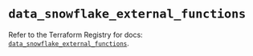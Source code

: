 # `data_snowflake_external_functions`

Refer to the Terraform Registry for docs: [`data_snowflake_external_functions`](https://registry.terraform.io/providers/snowflakedb/snowflake/2.1.1/docs/data-sources/external_functions).
